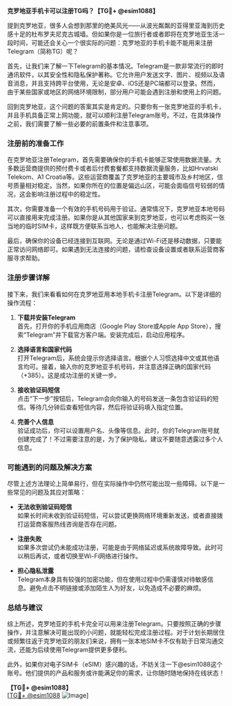 **克罗地亚手机卡可以注册TG吗？【TG💪+ @esim1088】**

提到克罗地亚，很多人会想到那里的绝美风光——从波光粼粼的亚得里亚海到历史感十足的杜布罗夫尼克古城墙。但如果你是一位旅行者或者即将在克罗地亚生活一段时间，可能还会关心一个很实际的问题：克罗地亚的手机卡能不能用来注册Telegram（简称TG）呢？

首先，让我们来了解一下Telegram的基本情况。Telegram是一款非常流行的即时通讯软件，以其安全性和隐私保护著称。它允许用户发送文字、图片、视频以及语音消息，并且支持跨平台使用，无论是安卓、iOS还是PC端都可以登录。然而，由于某些国家或地区的网络环境限制，部分用户可能会遇到注册和使用上的问题。

回到克罗地亚，这个问题的答案其实是肯定的。只要你有一张克罗地亚的手机卡，并且手机具备正常上网功能，就可以顺利注册Telegram账号。不过，在具体操作之前，我们需要了解一些必要的前置条件和注意事项。

### 注册前的准备工作

在克罗地亚注册Telegram，首先需要确保你的手机卡能够正常使用数据流量。大多数运营商提供的预付费卡或者后付费套餐都支持数据流量服务，比如Hrvatski Telekom、A1 Croatia等。这些运营商覆盖了克罗地亚的主要城市及乡村地区，信号质量相对稳定。当然，如果你所在的位置是偏远山区，可能会面临信号较弱的情况，这会影响注册过程中的稳定性。

其次，你需要准备一个有效的手机号码用于验证。通常情况下，克罗地亚本地号码可以直接用来完成注册。如果你是从其他国家来到克罗地亚，也可以考虑购买一张当地的临时SIM卡，这样既方便联系当地人，也能解决注册问题。

最后，确保你的设备已经连接到互联网。无论是通过Wi-Fi还是移动数据，只要能正常访问网络即可。如果遇到无法连接的问题，请检查设备设置或者联系运营商客服寻求帮助。

### 注册步骤详解

接下来，我们来看看如何在克罗地亚用本地手机卡注册Telegram。以下是详细的操作流程：

1. **下载并安装Telegram**  
   首先，打开你的手机应用商店（Google Play Store或Apple App Store），搜索“Telegram”并下载官方客户端。安装完成后，启动应用程序。

2. **选择语言和国家代码**  
   打开Telegram后，系统会提示你选择语言。根据个人习惯选择中文或其他语言均可。接着，输入你的克罗地亚手机号码，并注意选择正确的国家代码（+385）。这是成功注册的关键一步。

3. **接收验证码短信**  
   点击“下一步”按钮后，Telegram会向你输入的号码发送一条包含验证码的短信。等待几分钟后查看短信内容，然后将验证码填入指定位置。

4. **完善个人信息**  
   验证成功后，你可以设置用户名、头像等信息。此时，你的Telegram账号就创建完成了！不过需要注意的是，为了保护隐私，建议不要随意透露过多个人信息。

### 可能遇到的问题及解决方案

尽管上述方法理论上简单易行，但在实际操作中仍然可能出现一些障碍。以下是一些常见的问题及其应对策略：

- **无法收到验证码短信**  
  如果长时间未收到验证码短信，可以尝试更换网络环境重新发送，或者直接拨打运营商客服热线咨询是否存在问题。

- **注册失败**  
  如果多次尝试仍未能成功注册，可能是由于网络延迟或系统故障导致。此时可以稍后再试，或者切换至Wi-Fi网络进行操作。

- **担心隐私泄露**  
  Telegram本身具有较强的加密功能，但在使用过程中仍需谨慎对待敏感信息。避免点击不明链接或添加陌生人为好友，以免造成不必要的麻烦。

### 总结与建议

综上所述，克罗地亚的手机卡完全可以用来注册Telegram。只要按照正确的步骤操作，并注意解决可能出现的小问题，就能轻松完成注册过程。对于计划长期居住或频繁往返于克罗地亚的朋友们来说，拥有一张本地SIM卡不仅有助于日常沟通交流，还能为后续使用Telegram提供更多便利。

此外，如果你对电子SIM卡（eSIM）感兴趣的话，不妨关注一下@esim1088这个账号。他们提供的产品和服务或许能满足你的需求，让你随时随地保持在线状态！

**【TG💪+ @esim1088】**  
[[TG💪+ @esim1088](https://t.me/s/esim1088) ![Image](https://i.postimg.cc/4NQfJmqS/Snipaste-2025-05-13-00-14-12.png)]